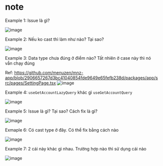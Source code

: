 # note

Example 1: Issue là gì?

![image](https://user-images.githubusercontent.com/19285404/190606279-1e6cbefe-bdd0-4e61-845d-fa169a3a86d2.png)



Example 2: Nếu ko cast thì làm như nào? Tại sao?

![image](https://user-images.githubusercontent.com/19285404/190607669-aa67ac62-1597-4909-801c-e2d964ea33e0.png)


Example 3: Data type chưa đúng ở điểm nào? Tất nhiên ở case này thì nó vẫn chạy đúng

Ref: https://github.com/menuzen/mnz-app/blob/2906657267d3bc41040854fde9649e65fefb238d/packages/app/src/pages/SettingPage.tsx
![image](https://user-images.githubusercontent.com/19285404/190611289-c48e8b4c-1740-480b-8c43-2e0c325be7af.png)

Example 4: `useGetAccountLazyQuery` khác gì `useGetAccountQuery`

![image](https://user-images.githubusercontent.com/19285404/190612150-dc211df4-996d-4a65-92b4-fd3a311fd70b.png)


Example 5: Issue là gì? Tại sao? Cách fix là gì?

![image](https://user-images.githubusercontent.com/19285404/190612351-27ad7d3d-9b43-4d2c-9db1-a598eee72a0c.png)


Exmaple 6: Có cast type ở đây. Có thể fix bằng cách nào

![image](https://user-images.githubusercontent.com/19285404/190612939-4cc7f5ea-d98f-4898-b623-c29e0649103f.png)


Example 7: 2 cái này khác gì nhau. Trường hợp nào thì sử dụng cái nào

![image](https://user-images.githubusercontent.com/19285404/190613167-da4bcf21-7671-41cf-97a6-7cccc7d1c244.png)



